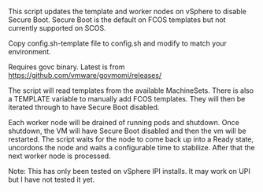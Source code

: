 This script updates the template and worker nodes on vSphere to disable Secure Boot.  Secure Boot is the default on FCOS templates but not currently supported on SCOS.

Copy config.sh-template file to config.sh and modify to match your environment.

Requires govc binary.  Latest is from https://github.com/vmware/govmomi/releases/

The script will read templates from the available MachineSets.  There is also a TEMPLATE variable to manually add FCOS templates.  They will then be iterated through to have Secure Boot disabled.

Each worker node will be drained of running pods and shutdown.  Once shutdown, the VM will have Secure Boot disabled and then the vm will be restarted.
The script waits for the node to come back up into a Ready state, uncordons the node and waits a configurable time to stabilize.  After that the next worker node is processed.

Note: This has only been tested on vSphere IPI installs.  It may work on UPI but I have not tested it yet.
